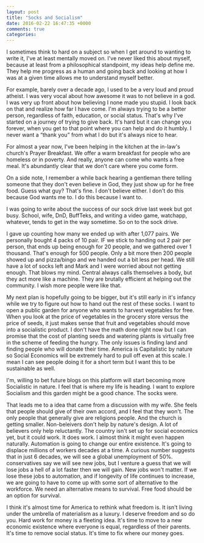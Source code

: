 ```yaml
---
layout: post
title: "Socks and Socialism"
date: 2016-02-22 16:47:35 +0000
comments: true
categories: 
---
```

I sometimes think to hard on a subject so when I get around to wanting to write it, I've at least mentally moved on. I've never liked this about myself, because at least from a philosophical standpoint, my ideas help define me. They help me progress as a human and going back and looking at how I was at a given time allows me to understand myself better.

For example, barely over a decade ago, I used to be a very loud and proud atheist. I was very vocal about how awesome it was to not believe in a god. I was very up front about how believing I none made you stupid. I look back on that and realize how far I have come. I'm always trying to be a better person, regardless of faith, education, or social status. That's why I've started on a journey of trying to give back. It's hard but it can change you forever, when you get to that point where you can help and do it humbly. I never want a “thank you” from what I do but it's always nice to hear.

For almost a year now, I've been helping in the kitchen at the in-law's church's Prayer Breakfast. We offer a warm breakfast for people who are homeless or in poverty. And really, anyone can come who wants a free meal. It's abundantly clear that we don't care where you come form. 
 
On a side note, I remember a while back hearing a gentleman there telling someone that they don't even believe in God, they just show up for he free food. Guess what guy? That's fine. I don't believe either. I don't do this because God wants me to. I do this because I want to.

I was going to write about the success of our sock drive last week but got busy. School, wife, DnD, BuffTeks, and writing a video game, watchapp, whatever, tends to get in the way sometime. So on to the sock drive.

I gave up counting how many we ended up with after 1,077 pairs. We personally bought 4 packs of 10 pair. IF we stick to handing out 2 pair per person, that ends up being enough for 20 people, and we gathered over 1 thousand. That's enough for 500 people. Only a bit more then 200 people showed up and pizza/bingo and we handed out a bit less per head. We still have a lot of socks left and Mark and I were worried about not getting enough. That blows my mind. Central always calls themselves a body, but they act more like a machine. They are brutally efficient at helping out the community. I wish more people were like that. 

My next plan is hopefully going to be bigger, but it's still early in it's infancy while we try to figure out how to hand out the rest of these socks. I want to open a public garden for anyone who wants to harvest vegetables for free. When you look at the price of vegetables in the grocery store versus the price of seeds, it just makes sense that fruit and vegetables should move into a socialistic product. I don't have the math done right now but I can promise that the cost of planting seeds and watering plants is virtually free in the scheme of feeding the hungry. The only issues is finding land and finding people who will donate their time. America is Capitalistic by nature so Social Economics will be extremely hard to pull off even at this scale. I mean I can see people doing it for a short term but I want this to be sustainable as well.

I'm, willing to bet future blogs on this platform will start becoming more Socialistic in nature. I feel that is where my life is heading. I want to explore Socialism and this garden might be a good chance. The socks were.

That leads me to a idea that came from a discussion with my wife. She feels that people should give of their own accord, and I feel that they won't. The only people that generally give are religions people. And the church is getting smaller. Non-beleivers don't help by nature's design. A lot of believers only help reluctantly. The country isn't set up for social economics yet, but it could work. It does work. I almost think it might even happen naturally. Automation is going to change our entire existence. It's going to displace millions of workers decades at a time. A curious number suggests that in just 6 decades, we will see a global unemployment of 50%. conservatives say we will see new jobs, but I venture a guess that we will lose jobs a hell of a lot faster then we will gain. New jobs won't matter. If we lose these jobs to automation, and if longevity of life continues to increase, we are going to have to come up with some sort of alternative to the workforce. We need an alternative means to survival. Free food should be an option for survival.

I think it's almost time for America to rethink what freedom is. It isn't living under the umbrella of materialism as a luxury. I deserve freedom and so do you. Hard work for money is a fleeting idea. It's time to move to a new economic existence where everyone is equal, regardless of their parents. It's time to remove social status. It's time to fix where our money goes. 